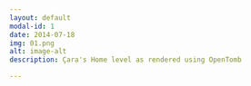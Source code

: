 ```yaml
---
layout: default
modal-id: 1
date: 2014-07-18
img: 01.png
alt: image-alt
description: Çara's Home level as rendered using OpenTomb

---
```

 